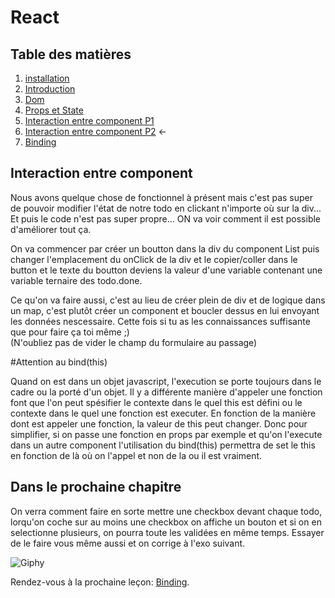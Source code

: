 # React

## Table des matières

1. [installation](./Installation.md)
2. [Introduction](./introduction.md) 
3. [Dom](./Dom.md)
4. [Props et State](./PropsEtState.md)
5. [Interaction entre component P1](./InteractionEntreComponentPartie1.md) 
6. [Interaction entre component P2](./InteractionEntreComponentPartie2.md) ←
7. [Binding](./Binding.md)

## Interaction entre component

Nous avons quelque chose de fonctionnel à présent mais c'est pas super de pouvoir modifier l'état de notre todo en clickant n'importe où sur la div... Et puis le code n'est pas super propre... ON va voir comment il est possible d'améliorer tout ça.

On va commencer par créer un boutton dans la div du component List puis changer l'emplacement du onClick de la div et le copier/coller dans le button et le texte du boutton deviens la valeur d'une variable contenant une variable ternaire des todo.done.

Ce qu'on va faire aussi, c'est au lieu de créer plein de div et de logique dans un map, c'est plutôt créer un component et boucler dessus en lui envoyant les données nescessaire. Cette fois si tu as les connaissances suffisante que pour faire ça toi même ;)  
(N'oubliez pas de vider le champ du formulaire au passage)

#Attention au bind(this)

Quand on est dans un objet javascript, l'execution se porte toujours dans le cadre ou la porté d'un objet. Il y a différente manière d'appeler une fonction font que l'on peut spésifier le contexte dans le quel this est défini ou le contexte dans le quel une fonction est executer. En fonction de la manière dont est appeler une fonction, la valeur de this peut changer. Donc pour simplifier, si on passe une fonction en props par exemple et qu'on l'execute dans un autre component l'utilisation du bind(this) permettra de set le this en fonction de là où on l'appel et non de la ou il est vraiment.

## Dans le prochaine chapitre

On verra comment faire en sorte mettre une checkbox devant chaque todo, lorqu'on coche sur au moins une checkbox on affiche un bouton et si on en selectionne plusieurs, on pourra toute les validées en même temps.
Essayer de le faire vous même aussi et on corrige à l'exo suivant.

![Giphy](https://gph.is/2j7onLO)

Rendez-vous à la prochaine leçon: [Binding](./Binding.md).